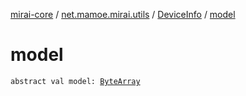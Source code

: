 [mirai-core](../../index.md) / [net.mamoe.mirai.utils](../index.md) / [DeviceInfo](index.md) / [model](./model.md)

# model

`abstract val model: `[`ByteArray`](https://kotlinlang.org/api/latest/jvm/stdlib/kotlin/-byte-array/index.html)